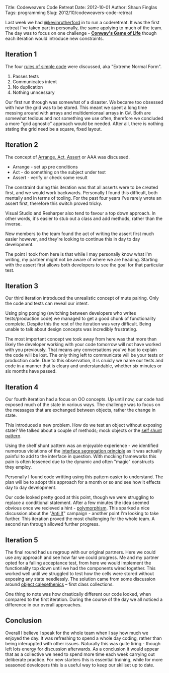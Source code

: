 Title: Codeweavers Code Retreat
Date: 2012-10-01
Author: Shaun Finglas
Tags: programming
Slug: 2012/10/codeweavers-code-retreat

Last week we had [@kevinrutherford](https://twitter.com/kevinrutherford)
in to run a coderetreat. It was the first retreat I've taken part in
personally, the same applying to much of the team. The day was to focus
on one challenge - **[Conway's Game of
Life](http://en.wikipedia.org/wiki/Conway%27s_Game_of_Life)** though
each iteration would introduce new constraints.

Iteration 1
-----------

The four [rules of simple
code](http://c2.com/cgi/wiki?XpSimplicityRules) were discussed, aka
"Extreme Normal Form".

1.  Passes tests
2.  Communicates intent
3.  No duplication
4.  Nothing unncessary

Our first run through was somewhat of a disaster. We became too obsessed
with how the grid was to be stored. This meant we spent a long time
messing around with arrays and multidemionsal arrays in C\#. Both are
somewhat tedious and not something we use often, therefore we concluded
a more "grid agnostic" approach would be needed. After all, there is
nothing stating the grid need be a square, fixed layout.

Iteration 2
-----------

The concept of [Arrange, Act,
Assert](http://c2.com/cgi/wiki?ArrangeActAssert) or AAA was discussed.

-   Arrange - set up pre conditions
-   Act - do something on the subject under test
-   Assert - verify or check some result

The constraint during this iteration was that all asserts were to be
created first, and we would work backwards. Personally I found this
difficult, both mentally and in terms of tooling. For the past four
years I've rarely wrote an assert first, therefore this switch proved
tricky.

Visual Studio and Resharper also tend to favour a top down approach. In
other words, it's easier to stub out a class and add methods, rather
than the inverse.

New members to the team found the act of writing the assert first much
easier however, and they're looking to continue this in day to day
development.

The point I took from here is that while I may personally know what I'm
writing, my partner might not be aware of where we are heading. Starting
with the assert first allows both developers to see the goal for that
particular test.

Iteration 3
-----------

Our third iteration introduced the unrealistic concept of mute pairing.
Only the code and tests can reveal our intent.

Using ping ponging (switching between developers who writes
tests/production code) we managed to get a good chunk of functionality
complete. Despite this the rest of the iteration was very difficult.
Being unable to talk about design concepts was incredibly frustrating.

The most important concept we took away from here was that more than
likely the developer working with your code tomorrow will not have
worked with you previously. That means any conversations you've had to
explain the code will be lost. The only thing left to communicate will
be your tests or production code. Due to this observation, it is cruicly
we name our tests and code in a manner that is cleary and
understandable, whether six minutes or six months have passed.

Iteration 4
-----------

Our fourth iteration had a focus on OO concepts. Up until now, our code
had exposed much of the state in various ways. The challenge was to
focus on the messages that are exchanged between objects, rather the
change in state.

This introduced a new problem. How do we test an object without exposing
state? We talked about a couple of methods; mock objects or the [self
shunt pattern](http://c2.com/cgi/wiki?SelfShuntPattern).

Using the shelf shunt pattern was an enjoyable experience - we
identified numerous violations of the [interface segregation
principle](http://www.giorgiosironi.com/2009/09/solid-part-4-interface-segregation.html)
as it was actually painful to add to the interface in question. With
mocking frameworks this pain is often lessened due to the dynamic and
often "magic" constructs they employ.

Personally I found code writting using this pattern easier to
understand. The plan will be to adopt this approach for a month or so
and see how it effects day to day development.

Our code looked pretty good at this point, though we were struggling to
replace a conditional statement. After a few minutes the idea seemed
obvious once we recieved a hint -
[polymorphism](http://en.wikipedia.org/wiki/Polymorphism_in_object-oriented_programming).
This sparked a nice discussion about the "[Anti
If](http://www.antiifcampaign.com/)" campaign - another point I'm
looking to take further. This iteration proved the most challenging for
the whole team. A second run through allowed further progress.

Iteration 5
-----------

The final round had us regroup with our original partners. Here we could
use any approach and see how far we could progress. Me and my partner
opted for a failing acceptance test, from here we would implement the
functionality top down until we had the components wired together. This
worked well until we struggled to test how the cells were stored without
exposing any state needlessly. The solution came from some discussion
around [object
calesethenics](http://www.markhneedham.com/blog/2008/11/06/object-calisthenics-first-thoughts/)
– first class collections.

One thing to note was how drastically different our code looked, when
compared to the first iteration. During the course of the day we all
noticed a difference in our overall approaches.

Conclusion
----------

Overall I believe I speak for the whole team when I say how much we
enjoyed the day. It was refreshing to spend a whole day coding, rather
than being interuppted with other issues. Naturally this was quite
tiring - though left lots energy for discussion afterwards. As a
conclusion it would appear that as a collective we need to spend more
time each week carrying out deliberate practice. For new starters this
is essential training, while for more seasoned developers this is a
useful way to keep our skillset up to date.